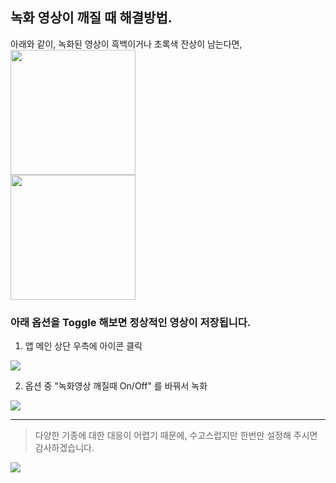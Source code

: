 ## 녹화 영상이 깨질 때 해결방법.
아래와 같이, 녹화된 영상이 흑백이거나 초록색 잔상이 남는다면,
<img src="https://user-images.githubusercontent.com/61589832/158958740-caf406d3-a0b6-4a47-8a78-2a7f0d569d2d.jpg" width="200" />  
<img src="https://user-images.githubusercontent.com/61589832/158958745-46495090-47b7-4717-bbff-765fb2f6b57e.jpg" width="200" />  

### 아래 옵션을 Toggle 해보면 정상적인 영상이 저장됩니다.
1. 앱 메인 상단 우측에 아이콘 클릭
<img src="https://user-images.githubusercontent.com/61589832/158959628-d7d301a4-f0d5-4c8b-a7b6-586f431340dc.png" />  

2. 옵션 중 "녹화영상 깨질때 On/Off" 를 바꿔서 녹화
<img src="https://user-images.githubusercontent.com/61589832/152135605-bee40d02-f8b5-4ec1-b1bc-9f7150b144de.png" />

--- 

> 다양한 기종에 대한 대응이 어렵기 때문에, 수고스럽지만 한번만 설정해 주시면 감사하겠습니다.
<img src="https://user-images.githubusercontent.com/61589832/158960099-6b237288-ae02-4a74-b0a5-06d6beda8072.gif" />
